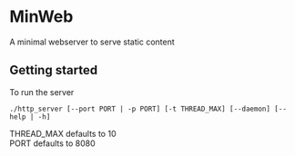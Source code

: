 # MinWeb
A minimal webserver to serve static content


## Getting started
To run the server
```
./http_server [--port PORT | -p PORT] [-t THREAD_MAX] [--daemon] [--help | -h]
```

THREAD_MAX defaults to 10  
PORT defaults to 8080

